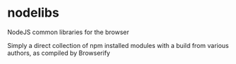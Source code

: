 nodelibs
========

NodeJS common libraries for the browser

Simply a direct collection of npm installed modules with a build from various authors, as compiled by Browserify